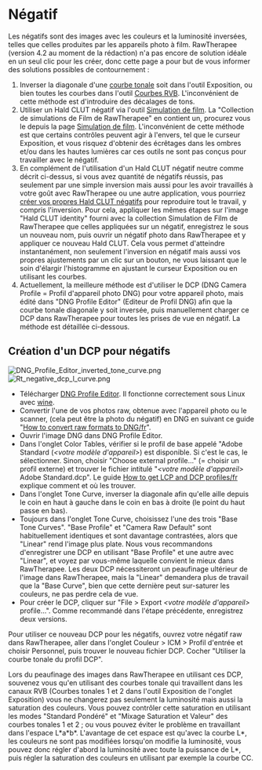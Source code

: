 # Négatif

Les négatifs sont des images avec les couleurs et la luminosité
inversées, telles que celles produites par les appareils photo à film.
RawTherapee (version 4.2 au moment de la rédaction) n'a pas encore de
solution idéale en un seul clic pour les créer, donc cette page a pour
but de vous informer des solutions possibles de contournement :

1.  Inverser la diagonale d'une [courbe
    tonale](Exposure/fr#Courbes_tonales "wikilink") soit dans l'outil
    Exposition, ou bien toutes les courbes dans l'outil [Courbes
    RVB](RGB_Curves/fr "wikilink"). L'inconvénient de cette méthode est
    d'introduire des décalages de tons.
2.  Utiliser un Hald CLUT négatif via l'outil [Simulation de
    film](Film_Simulation/fr "wikilink"). La "Collection de simulations
    de Film de RawTherapee" en contient un, procurez vous le depuis la
    page [Simulation de film](Film_Simulation/fr "wikilink").
    L'inconvénient de cette méthode est que certains contrôles peuvent
    agir à l'envers, tel que le curseur Exposition, et vous risquez
    d'obtenir des écrêtages dans les ombres et/ou dans les hautes
    lumières car ces outils ne sont pas conçus pour travailler avec le
    négatif.
3.  En complément de l'utilisation d'un Hald CLUT négatif neutre comme
    décrit ci-dessus, si vous avez quantité de négatifs réussis, pas
    seulement par une simple inversion mais aussi pour les avoir
    travaillés à votre goût avec RawTherapee ou une autre application,
    vous pourriez [créer vos propres Hald CLUT
    négatifs](Film_Simulation/fr#Créer_votre_collection "wikilink") pour
    reproduire tout le travail, y compris l'inversion. Pour cela,
    appliquer les mêmes étapes sur l'image "Hald CLUT identity" fourni
    avec la collection Simulation de Film de RawTherapee que celles
    appliquées sur un négatif, enregistrez le sous un nouveau nom, puis
    ouvrir un négatif photo dans RawTherapee et y appliquer ce nouveau
    Hald CLUT. Cela vous permet d'atteindre instantanément, non
    seulement l'inversion en négatif mais aussi vos propres ajustements
    par un clic sur un bouton, ne vous laissant que le soin d'élargir
    l'histogramme en ajustant le curseur Exposition ou en utilisant les
    courbes.
4.  Actuellement, la meilleure méthode est d'utiliser le DCP (DNG Camera
    Profile = Profil d'appareil photo DNG) pour votre appareil photo,
    mais édité dans "DNG Profile Editor" (Editeur de Profil DNG) afin
    que la courbe tonale diagonale y soit inversée, puis manuellement
    charger ce DCP dans RawTherapee pour toutes les prises de vue en
    négatif. La méthode est détaillée ci-dessous.

## Création d'un DCP pour négatifs

![](DNG_Profile_Editor_inverted_tone_curve.png "DNG_Profile_Editor_inverted_tone_curve.png")
![](Rt_negative_dcp_l_curve.png "Rt_negative_dcp_l_curve.png")

- Télécharger [DNG Profile
  Editor](http://www.adobe.com/support/downloads/detail.jsp?ftpID=5494).
  Il fonctionne correctement sous Linux avec
  [wine](https://www.winehq.org/).
- Convertir l'une de vos photos raw, obtenue avec l'appareil photo ou le
  scanner, (cela peut être la photo du négatif) en DNG en suivant ce
  guide "[How to convert raw formats to
  DNG/fr](How_to_convert_raw_formats_to_DNG/fr "wikilink")".
- Ouvrir l'image DNG dans DNG Profile Editor.
- Dans l'onglet Color Tables, vérifier si le profil de base appelé
  "Adobe Standard (*\<votre modèle d'appareil\>*) est disponible. Si
  c'est le cas, le sélectionner. Sinon, choisir "Choose external
  profile..." (= choisir un profil externe) et trouver le fichier
  intitulé "*\<votre modèle d'appareil\>* Adobe Standard.dcp". Le guide
  [How to get LCP and DCP
  profiles/fr](How_to_get_LCP_and_DCP_profiles/fr "wikilink") explique
  comment et où les trouver.
- Dans l'onglet Tone Curve, inverser la diagonale afin qu'elle aille
  depuis le coin en haut à gauche dans le coin en bas à droite (le point
  du haut passe en bas).
- Toujours dans l'onglet Tone Curve, choisissez l'une des trois "Base
  Tone Curves". "Base Profile" et "Camera Raw Default" sont
  habituellement identiques et sont davantage contrastées, alors que
  "Linear" rend l'image plus plate. Nous vous recommandons d'enregistrer
  une DCP en utilisant "Base Profile" et une autre avec "Linear", et
  voyez par vous-même laquelle convient le mieux dans RawTherapee. Les
  deux DCP nécessiteront un peaufinage ultérieur de l'image dans
  RawTherapee, mais la "Linear" demandera plus de travail que la "Base
  Curve", bien que cette dernière peut sur-saturer les couleurs, ne pas
  perdre cela de vue.
- Pour créer le DCP, cliquer sur "File \> Export *\<votre modèle
  d'appareil\>* profile...". Comme recommandé dans l'étape précédente,
  enregistrez deux versions.

Pour utiliser ce nouveau DCP pour les négatifs, ouvrez votre négatif raw
dans RawTherapee, aller dans l'onglet Couleur \> ICM \> Profil d'entrée
et choisir Personnel, puis trouver le nouveau fichier DCP. Cocher
"Utiliser la courbe tonale du profil DCP".

Lors du peaufinage des images dans RawTherapee en utilisant ces DCP,
souvenez vous qu'en utilisant des courbes tonale qui travaillent dans
les canaux RVB (Courbes tonales 1 et 2 dans l'outil Exposition de
l'onglet Exposition) vous ne changerez pas seulement la luminosité mais
aussi la saturation des couleurs. Vous pouvez contrôler cette saturation
en utilisant les modes "Standard Pondéré" et "Mixage Saturation et
Valeur" des courbes tonales 1 et 2 ; ou vous pouvez éviter le problème
en travaillant dans l'espace L\*a\*b\*. L'avantage de cet espace est
qu'avec la courbe L\*, les couleurs ne sont pas modifiées lorsqu'on
modifie la luminosité, vous pouvez donc régler d'abord la luminosité
avec toute la puissance de L\*, puis régler la saturation des couleurs
en utilisant par exemple la courbe CC.